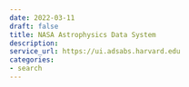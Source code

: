 ```yaml
---
date: 2022-03-11
draft: false
title: NASA Astrophysics Data System
description:
service_url: https://ui.adsabs.harvard.edu
categories:
- search
---
```



